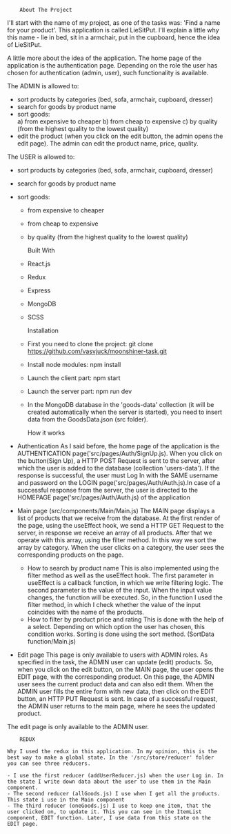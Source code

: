         About The Project

I'll start with the name of my project, as one of the tasks was: 'Find a name for your product'. This application is called LieSitPut. I'll explain a little why this name - lie in bed, sit in a armchair, put in the cupboard, hence the idea of LieSitPut.

A little more about the idea of the application. The home page of the application is the authentication page. Depending on the role the user has chosen for authentication (admin, user), such functionality is available.

The ADMIN is allowed to:

- sort products by categories (bed, sofa, armchair, cupboard, dresser)
- search for goods by product name
- sort goods:  
    a) from expensive to cheaper 
    b) from cheap to expensive 
    c) by quality (from the highest quality to the lowest quality)
- edit the product (when you click on the edit button, the admin opens the edit page). The admin can edit the product name, price, quality.

The USER is allowed to:

- sort products by categories (bed, sofa, armchair, cupboard, dresser)
- search for goods by product name
- sort goods: 
    - from expensive to cheaper 
    - from cheap to expensive 
    - by quality (from the highest quality to the lowest quality)

        Built With

    - React.js
    - Redux
    - Express
    - MongoDB
    - SCSS

        Installation

    - First you need to clone the project: git clone https://github.com/vasvjuck/moonshiner-task.git
    - Install node modules: npm install
    - Launch the client part: npm start
    - Launch the server part: npm run dev
    - In the MongoDB database in the 'goods-data' collection (it will be created automatically when the server is started), you need to insert data from the GoodsData.json (src folder).

        How it works
        
- Authentication 
        As I said before, the home page of the application is the AUTHENTICATION page('src/pages/Auth/SignUp.js). When you click on the button(Sign Up), a HTTP POST Request is sent to the server, after which the user is added to the database (collection 'users-data'). If the response is successful, the user must Log In with the SAME username and password on the LOGIN page('src/pages/Auth/Auth.js).In case of a successful response from the server, the user is directed to the HOMEPAGE page('src/pages/Auth/Auth.js) of the application

- Main page (src/components/Main/Main.js) 
        The MAIN page displays a list of products that we receive from the database. At the first render of the page, using the useEffect hook, we send a HTTP GET Request to the server, in response we receive an array of all products. After that we operate with this array, using the filter method. In this way we sort the array by category. When the user clicks on a category, the user sees the corresponding products on the page.

     - How to search by product name 
This is also implemented using the filter method as well as the useEffect hook. The first parameter in useEffect is a callback function, in which we write filtering logic. The second parameter is the value of the input. When the input value changes, the function will be executed. So, in the function I used the filter method, in which I check whether the value of the input coincides with the name of the products. 
     - How to filter by product price and rating This is done with the help of a select. Depending on which option the user has chosen, this condition works. Sorting is done using the sort method. (SortData function/Main.js)

- Edit page 
This page is only available to users with ADMIN roles. As specified in the task, the ADMIN user can update (edit) products. So, when you click on the edit button, on the MAIN page, the user opens the EDIT page, with the corresponding product. On this page, the ADMIN user sees the current product data and can also edit them. When the ADMIN user fills the entire form with new data, then click on the EDIT button, an HTTP PUT Request is sent. In case of a successful request, the ADMIN user returns to the main page, where he sees the updated product.

The edit page is only available to the ADMIN user.

        REDUX

    Why I used the redux in this application. In my opinion, this is the best way to make a global state. In the '/src/store/reducer' folder you can see three reducers.

    - I use the first reducer (addUserReducer.js) when the user Log in. In the state I write down data about the user to use them in the Main component.
    - The second reducer (allGoods.js) I use when I get all the products. This state i use in the Main component
    - The third reducer (oneGoods.js) I use to keep one item, that the user clicked on, to update it. This you can see in the ItemList component, EDIT function. Later, I use data from this state on the EDIT page.
